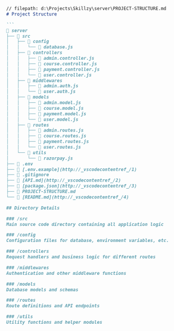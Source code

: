 ````markdown
// filepath: d:\Projects\Skillzy\server\PROJECT-STRUCTURE.md
# Project Structure

```
📁 server
├── 📁 src
│   ├── 📁 config
│   │   └── 📄 database.js
│   ├── 📁 controllers
│   │   ├── 📄 admin.controller.js
│   │   ├── 📄 course.controller.js
│   │   ├── 📄 payment.controller.js
│   │   └── 📄 user.controller.js
│   ├── 📁 middlewares
│   │   ├── 📄 admin.auth.js
│   │   └── 📄 user.auth.js
│   ├── 📁 models
│   │   ├── 📄 admin.model.js
│   │   ├── 📄 course.model.js
│   │   ├── 📄 payment.model.js
│   │   └── 📄 user.model.js
│   ├── 📁 routes
│   │   ├── 📄 admin.routes.js
│   │   ├── 📄 course.routes.js
│   │   ├── 📄 payment.routes.js
│   │   └── 📄 user.routes.js
│   └── 📁 utils
│       └── 📄 razorpay.js
├── 📄 .env
├── 📄 [.env.example](http://_vscodecontentref_/1)
├── 📄 .gitignore
├── 📄 [API.md](http://_vscodecontentref_/2)
├── 📄 [package.json](http://_vscodecontentref_/3)
├── 📄 PROJECT-STRUCTURE.md
└── 📄 [README.md](http://_vscodecontentref_/4)

## Directory Details

### /src
Main source code directory containing all application logic

### /config
Configuration files for database, environment variables, etc.

### /controllers
Request handlers and business logic for different routes

### /middlewares
Authentication and other middleware functions

### /models
Database models and schemas

### /routes
Route definitions and API endpoints

### /utils
Utility functions and helper modules